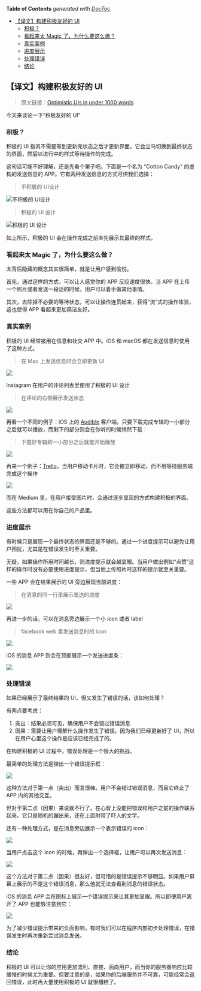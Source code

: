 <!-- START doctoc generated TOC please keep comment here to allow auto update -->
<!-- DON'T EDIT THIS SECTION, INSTEAD RE-RUN doctoc TO UPDATE -->
**Table of Contents**  *generated with [DocToc](https://github.com/thlorenz/doctoc)*

- [【译文】构建积极友好的 UI](#%E8%AF%91%E6%96%87%E6%9E%84%E5%BB%BA%E7%A7%AF%E6%9E%81%E5%8F%8B%E5%A5%BD%E7%9A%84-ui)
  - [积极？](#%E7%A7%AF%E6%9E%81)
  - [看起来太 Magic 了，为什么要这么做？](#%E7%9C%8B%E8%B5%B7%E6%9D%A5%E5%A4%AA-magic-%E4%BA%86%E4%B8%BA%E4%BB%80%E4%B9%88%E8%A6%81%E8%BF%99%E4%B9%88%E5%81%9A)
  - [真实案例](#%E7%9C%9F%E5%AE%9E%E6%A1%88%E4%BE%8B)
  - [进度展示](#%E8%BF%9B%E5%BA%A6%E5%B1%95%E7%A4%BA)
  - [处理错误](#%E5%A4%84%E7%90%86%E9%94%99%E8%AF%AF)
  - [结论](#%E7%BB%93%E8%AE%BA)

<!-- END doctoc generated TOC please keep comment here to allow auto update -->

## 【译文】构建积极友好的 UI

> 原文链接：[Optimistic UIs in under 1000 words](https://uxplanet.org/optimistic-1000-34d9eefe4c05#.wj1y3e4nd)

今天来谈论一下“积极友好的 UI”

### 积极？

积极的 UI 指其不需要等到更新完状态之后才更新界面。它会立马切换到最终状态的界面，然后以进行中的样式等待操作的完成。

这句话可能不好理解，还是先看个栗子吧。下面是一个名为 “Cotton Candy” 的虚构的发送信息的 APP。它有两种发送信息的方式可供我们选择：

> 不积极的 UI设计

![不积极的 UI设计](https://github.com/ecmadao/Coding-Guide/blob/master/image/OptimisticUIs/1-N5tK8JB0MmRb04ONghE5mg.gif?raw=true)

> 积极的 UI 设计

![积极的 UI 设计](https://github.com/ecmadao/Coding-Guide/blob/master/image/OptimisticUIs/1-KE0p_NCjeeV0Sk9ZAIuE8g.gif?raw=true)

如上所示，积极的 UI 会在操作完成之前率先展示其最终的样式。

### 看起来太 Magic 了，为什么要这么做？

太背后隐藏的概念其实很简单，就是让用户感到愉悦。

首先，通过这样的方式，可以让人感觉你的 APP 反应速度很快。当 APP 在上传一个照片或者发送一段话的时候，用户可以着手做其他事情。

其次，去除掉不必要的等待状态，可以让操作连贯起来，获得“流”式的操作体验，这也使得 APP 看起来更加简洁友好。

### 真实案例

积极的 UI 经常被用在信息和社交 APP 中。iOS 和 macOS 都在发送信息时使用了这种方式。

> 在 Mac 上发送信息时会立即更新 UI

![](https://github.com/ecmadao/Coding-Guide/blob/master/image/OptimisticUIs/1-lGIBhHTPCUuFl8LkSi3Ikg.gif?raw=true)

Instagram 在用户的评论列表里使用了积极的 UI 设计

>在评论的右侧展示发送状态

![](https://github.com/ecmadao/Coding-Guide/blob/master/image/OptimisticUIs/1-GwXigyxILbWYKqcOnOiEdw.gif?raw=true)

再看一个不同的例子：iOS 上的 [Audible](http://audible.com/) 客户端。只要下载完成专辑的一小部分之后就可以播放，而剩下的部分则会在你听的时候悄然下载：

> 下载好专辑的一小部分之后就能开始播放

![](https://github.com/ecmadao/Coding-Guide/blob/master/image/OptimisticUIs/1-x6Av27i_C_Y939jDI1vS3Q.png?raw=true)

再来一个例子：[Trello](http://trello.com/)，当用户移动卡片时，它会被立即移动，而不用等待服务端完成这个操作

![](https://github.com/ecmadao/Coding-Guide/blob/master/image/OptimisticUIs/1-2sem8ziRkYSVenm5pk6cBw.gif?raw=true)

而在 Medium 里，在用户接受图片时，会通过逐步显现的方式构建积极的界面。

这些方法都可以用在你自己的产品里。

### 进度展示

有时候只是展现一个最终状态的界面还是不够的。通过一个进度提示可以避免让用户困扰，尤其是在错误发生时至关重要。

无疑，如果操作所用时间越长，则进度提示就会越显眼。当用户做出例如“点赞”这样的操作时没有必要使用进度提示，但当他上传照片时这样的提示就至关重要。

一些 APP 会在结果展示的 UI 旁边展现当前进度：

> 在消息的同一行里展示发送的进度

![](https://github.com/ecmadao/Coding-Guide/blob/master/image/OptimisticUIs/1-zOpNzRINts7Pzc_4wsO-dw.png?raw=true)

再进一步的话，可以在消息旁边展示一个小 icon 或者 label

>facebook web 里发送消息时的 icon

![](https://github.com/ecmadao/Coding-Guide/blob/master/image/OptimisticUIs/1-TwOEaDPTJnbJiPMRxlC8Vg.png?raw=true)

iOS 的消息 APP 则会在顶部展示一个发送进度条：

![](https://github.com/ecmadao/Coding-Guide/blob/master/image/OptimisticUIs/1-Vm7qBwrOO3JkTzSmhvNOyg.png?raw=true)

### 处理错误

如果已经展示了最终结果的 UI，但又发生了错误的话，该如何处理？

有两点要考虑：

1. 突出：结果必须可见，确保用户不会错过错误消息
2. 因果：需要让用户理解什么操作发生了错误。因为我们已经更新好了 UI，所以在用户心里这个操作是应该已经完成了的。

在构建积极的 UI 过程中，错误处理是一个很大的挑战。

最简单的处理方法是弹出一个错误提示框：

![](https://github.com/ecmadao/Coding-Guide/blob/master/image/OptimisticUIs/1-Yo4j_LieR_xB2O89_Zr6RQ.gif?raw=true)

这种方法对于第一点（突出）而言很棒。用户不会错过错误消息，而且它终止了 APP 内的其他交互。

但对于第二点（因果）来说就不行了。在心智上没能把错误和用户之前的操作联系起来。它只是随机的蹦出来，还在上面附带了吓人的文字。

还有一种处理方式，是在消息旁边展示一个表示错误的 icon：

![](https://github.com/ecmadao/Coding-Guide/blob/master/image/OptimisticUIs/1-zDdRaFaU2qVHGJFQXGbyHA.png?raw=true)

当用户点击这个 icon 的时候，再弹出一个选择框，让用户可以再次发送消息：

![](https://github.com/ecmadao/Coding-Guide/blob/master/image/OptimisticUIs/1-eArwlVHG4IDGQVEdoggb9A.png?raw=true)

这个方法对于第二点（因果）很友好，但可惜的是错误提示不够明显。如果用户屏幕上展示的不是这个错误消息，那么他就无法查看到消息的错误状态。

iOS 的消息 APP 会在图标上展示一个错误提示来让其更加显眼。所以即便用户离开了 APP 也能够注意到它：

![](https://github.com/ecmadao/Coding-Guide/blob/master/image/OptimisticUIs/1-fJNUyqeU5Ssju9J7AuWExg.png?raw=true)

为了减少错误提示带来的负面影响，有时我们可以在程序内部初步处理错误，在错误发生时再次重新尝试消息发送。

### 结论

积极的 UI 可以让你的应用更加流利、直接、面向用户，而当你的服务器响应比较缓慢的时候尤为重要。但要注意的是，如果你的后端服务并不可靠，可能经常会返回错误，此时再大量使用积极的 UI 就很槽糕了。